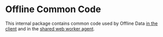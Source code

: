 # Offline Common Code

This internal package contains common code used by Offline Data
[in the client](https://github.com/awwx/meteor-offline-data#readme)
and in the
[shared web worker agent](https://github.com/awwx/meteor-offline-worker#readme).
